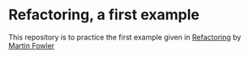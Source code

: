 # Refactoring, a first example

This repository is to practice the first example given in [Refactoring][book] by [Martin Fowler][martinfowler]


[book]: http://martinfowler.com/books/refactoring.html
[martinfowler]: http://twitter.com/@martinfowler
